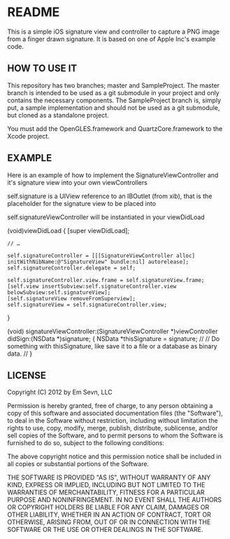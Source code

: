 README
======

This is a simple iOS signature view and controller to capture a PNG image from a finger drawn signature. It is based on one of Apple Inc's example code.

HOW TO USE IT
-------------

This repository has two branches; master and SampleProject. The master branch is intended to be used as a git submodule in your project and only contains the necessary components. The SampleProject branch is, simply put, a sample implementation and should not be used as a git submodule, but cloned as a standalone project.

You must add the OpenGLES.framework and QuartzCore.framework to the Xcode project.

EXAMPLE
-------

Here is an example of how to implement the SignatureViewController and it's signature view into your own viewControllers

self.signature is a UIView reference to an IBOutlet (from xib), that is the placeholder for the signature view to be placed into

self.signatureViewController will be instantiated in your viewDidLoad
  
(void)viewDidLoad
{
	[super viewDidLoad];
  
	// …

	self.signatureController = [[[SignatureViewController alloc] initWithNibName:@"SignatureView" bundle:nil] autorelease];
	self.signatureController.delegate = self;
  
	self.signatureController.view.frame = self.signatureView.frame;
	[self.view insertSubview:self.signatureController.view belowSubview:self.signatureView];
	[self.signatureView removeFromSuperview];
	self.signatureView = self.signatureController.view;
}


(void) signatureViewController:(SignatureViewController *)viewController didSign:(NSData *)signature;
{
	NSData *thisSignature = signature;
	// 
	// Do something with thisSignature, like save it to a file or a database as binary data.
	//
}


LICENSE
-------

Copyright (C) 2012 by Em Sevn, LLC

Permission is hereby granted, free of charge, to any person obtaining a copy
of this software and associated documentation files (the "Software"), to deal
in the Software without restriction, including without limitation the rights
to use, copy, modify, merge, publish, distribute, sublicense, and/or sell
copies of the Software, and to permit persons to whom the Software is
furnished to do so, subject to the following conditions:

The above copyright notice and this permission notice shall be included in
all copies or substantial portions of the Software.

THE SOFTWARE IS PROVIDED "AS IS", WITHOUT WARRANTY OF ANY KIND, EXPRESS OR
IMPLIED, INCLUDING BUT NOT LIMITED TO THE WARRANTIES OF MERCHANTABILITY,
FITNESS FOR A PARTICULAR PURPOSE AND NONINFRINGEMENT. IN NO EVENT SHALL THE
AUTHORS OR COPYRIGHT HOLDERS BE LIABLE FOR ANY CLAIM, DAMAGES OR OTHER
LIABILITY, WHETHER IN AN ACTION OF CONTRACT, TORT OR OTHERWISE, ARISING FROM,
OUT OF OR IN CONNECTION WITH THE SOFTWARE OR THE USE OR OTHER DEALINGS IN
THE SOFTWARE.
